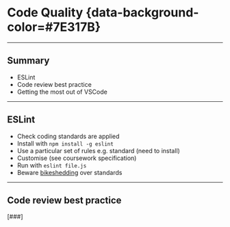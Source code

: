 # Code Quality {data-background-color=#7E317B}

---

## Summary

- ESLint
- Code review best practice
- Getting the most out of VSCode

---

## ESLint

- Check coding standards are applied
- Install with `npm install -g eslint`
- Use a particular set of rules e.g. standard (need to install)
- Customise (see coursework specification)
- Run with `eslint file.js`
- Beware [bikeshedding](https://exceptionnotfound.net/bikeshedding-the-daily-software-anti-pattern/) over standards

---

## Code review best practice

[###]



